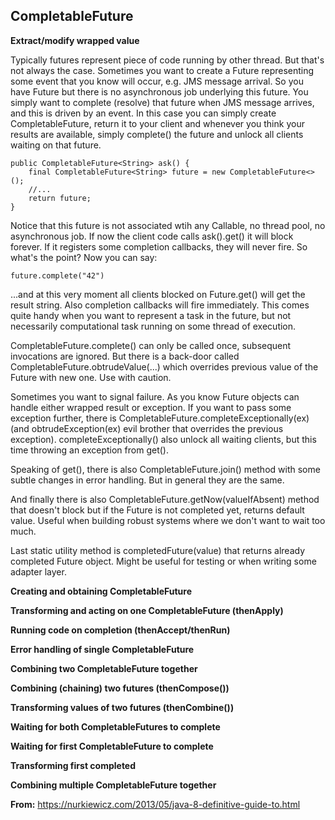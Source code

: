 ## CompletableFuture

**Extract/modify wrapped value**

Typically futures represent piece of code running by other thread. But that's not always the case. Sometimes you want to create a Future representing some event that you know will occur, e.g. JMS message arrival. So you have Future<Message> but there is no asynchronous job underlying this future. You simply want to complete (resolve) that future when JMS message arrives, and this is driven by an event. In this case you can simply create CompletableFuture, return it to your client and whenever you think your results are available, simply complete() the future and unlock all clients waiting on that future.

```
public CompletableFuture<String> ask() {
    final CompletableFuture<String> future = new CompletableFuture<>();
    //...
    return future;
}
```

Notice that this future is not associated wtih any Callable<String>, no thread pool, no asynchronous job. If now the client code calls ask().get() it will block forever. If it registers some completion callbacks, they will never fire. So what's the point? Now you can say:

```
future.complete("42")
```

...and at this very moment all clients blocked on Future.get() will get the result string. Also completion callbacks will fire immediately. This comes quite handy when you want to represent a task in the future, but not necessarily computational task running on some thread of execution.

CompletableFuture.complete() can only be called once, subsequent invocations are ignored. But there is a back-door called CompletableFuture.obtrudeValue(...) which overrides previous value of the Future with new one. Use with caution.

Sometimes you want to signal failure. As you know Future objects can handle either wrapped result or exception. If you want to pass some exception further, there is CompletableFuture.completeExceptionally(ex) (and obtrudeException(ex) evil brother that overrides the previous exception). completeExceptionally() also unlock all waiting clients, but this time throwing an exception from get().

Speaking of get(), there is also CompletableFuture.join() method with some subtle changes in error handling. But in general they are the same. 

And finally there is also CompletableFuture.getNow(valueIfAbsent) method that doesn't block but if the Future is not completed yet, returns default value. Useful when building robust systems where we don't want to wait too much.

Last static utility method is completedFuture(value) that returns already completed Future object. Might be useful for testing or when writing some adapter layer.

**Creating and obtaining CompletableFuture**

**Transforming and acting on one CompletableFuture (thenApply)**

**Running code on completion (thenAccept/thenRun)**

**Error handling of single CompletableFuture**

**Combining two CompletableFuture together**

**Combining (chaining) two futures (thenCompose())**

**Transforming values of two futures (thenCombine())**

**Waiting for both CompletableFutures to complete**

**Waiting for first CompletableFuture to complete**

**Transforming first completed**

**Combining multiple CompletableFuture together**




**From:**
  https://nurkiewicz.com/2013/05/java-8-definitive-guide-to.html
